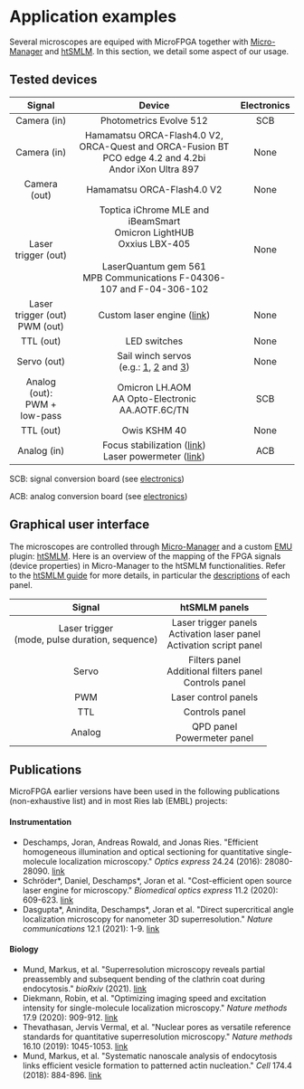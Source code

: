 # Application examples



Several microscopes are equiped with MicroFPGA together with [Micro-Manager](https://micro-manager.org/) and [htSMLM](https://github.com/jdeschamps/htSMLM). In this section, we detail some aspect of our usage.



## Tested devices

|               Signal               |                            Device                            | Electronics |
| :--------------------------------: | :----------------------------------------------------------: | :---------: |
|            Camera (in)             |                   Photometrics Evolve 512                    |     SCB     |
|            Camera (in)             | Hamamatsu ORCA-Flash4.0 V2,<br />ORCA-Quest and ORCA-Fusion BT<br />PCO edge 4.2 and 4.2bi<br />Andor iXon Ultra 897 |    None     |
|            Camera (out)            |                  Hamamatsu ORCA-Flash4.0 V2                  |    None     |
|        Laser trigger (out)         | Toptica iChrome MLE and iBeamSmart<br />Omicron LightHUB<br />Oxxius LBX-405<br /><br />LaserQuantum gem 561<br />MPB Communications F-04306-107 and F-04-306-102 |    None     |
| Laser trigger (out)<br />PWM (out) | Custom laser engine ([link](https://github.com/ries-lab/LaserEngine)) |    None     |
|             TTL (out)              |                         LED switches                         |    None     |
|            Servo (out)             | Sail winch servos <br />(e.g.: [1](https://github.com/ries-lab/RiesPieces/tree/master/Microscopy/Filter_wheel), [2](https://github.com/ries-lab/RiesPieces/tree/master/Microscopy/Flip_mount) and [3](https://github.com/ries-lab/RiesPieces/tree/master/Microscopy/Linear_stage)) |    None     |
| Analog (out):<br />PWM + low-pass  |     Omicron LH.AOM<br />AA Opto-Electronic AA.AOTF.6C/TN     |     SCB     |
|             TTL (out)              |                         Owis KSHM 40                         |    None     |
|            Analog (in)             | Focus stabilization ([link](https://github.com/ries-lab/RiesPieces/tree/master/Microscopy/Focus-locking))<br />Laser powermeter ([link](https://github.com/ries-lab/RiesPieces/tree/master/Electronics/Powermeter)) |     ACB     |

SCB: signal conversion board (see [electronics](resource1_electronics.md))

ACB: analog conversion board (see [electronics](resource1_electronics.md))



## Graphical user interface

The microscopes are controlled through [Micro-Manager](https://micro-manager.org/) and a custom [EMU](https://github.com/jdeschamps/EMU) plugin: [htSMLM](https://github.com/jdeschamps/htSMLM). Here is an overview of the mapping of the FPGA signals (device properties) in Micro-Manager to the htSMLM functionalities. Refer to the [htSMLM guide](https://github.com/jdeschamps/htSMLM/tree/master/guide) for more details, in particular the [descriptions](https://github.com/jdeschamps/htSMLM/blob/master/guide/using-htsmlm.md) of each panel.

|                       Signal                        |                        htSMLM panels                         |
| :-------------------------------------------------: | :----------------------------------------------------------: |
| Laser trigger<br />(mode, pulse duration, sequence) | Laser trigger panels<br />Activation laser panel<br />Activation script panel |
|                        Servo                        | Filters panel<br />Additional filters panel<br />Controls panel |
|                         PWM                         |                     Laser control panels                     |
|                         TTL                         |                        Controls panel                        |
|                       Analog                        |               QPD panel<br />Powermeter panel                |



## Publications

MicroFPGA earlier versions have been used in the following publications (non-exhaustive list) and in most Ries lab (EMBL) projects:

#### Instrumentation

- Deschamps, Joran, Andreas Rowald, and Jonas Ries. "Efficient homogeneous illumination and optical sectioning for quantitative single-molecule  localization microscopy." *Optics express* 24.24 (2016): 28080-28090. [link](https://opg.optica.org/oe/abstract.cfm?uri=oe-24-24-28080)
- Schröder\*, Daniel, Deschamps\*, Joran  et al. "Cost-efficient open source laser engine for microscopy." *Biomedical optics express* 11.2 (2020): 609-623. [link](https://opg.optica.org/boe/fulltext.cfm?uri=boe-11-2-609&id=425622)
- Dasgupta\*, Anindita, Deschamps\*, Joran et al. "Direct supercritical angle localization microscopy for nanometer 3D superresolution." *Nature communications* 12.1 (2021): 1-9. [link](https://www.nature.com/articles/s41467-021-21333-x)

#### Biology

- Mund, Markus, et al. "Superresolution microscopy reveals partial  preassembly and subsequent bending of the clathrin coat during  endocytosis." *bioRxiv* (2021). [link](https://www.biorxiv.org/content/10.1101/2021.10.12.463947v2.abstract)
- Diekmann, Robin, et al. "Optimizing imaging speed and excitation intensity for single-molecule localization microscopy." *Nature methods* 17.9 (2020): 909-912. [link](https://www.nature.com/articles/s41592-020-0918-5)
- Thevathasan, Jervis Vermal, et al.  "Nuclear pores as versatile reference standards for quantitative  superresolution microscopy." *Nature methods* 16.10 (2019): 1045-1053. [link](https://www.nature.com/articles/s41592-019-0574-9)
- Mund, Markus, et al. "Systematic nanoscale analysis of endocytosis links efficient vesicle formation to patterned actin nucleation." *Cell* 174.4 (2018): 884-896. [link](https://www.sciencedirect.com/science/article/pii/S0092867418308006)